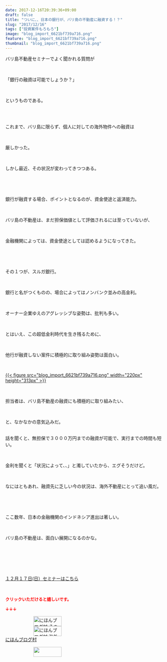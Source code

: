 ```yaml
---
date: 2017-12-16T20:39:36+09:00
draft: false
title: "ついに、、日本の銀行が、バリ島の不動産に融資する！？"
slug: "2017/12/16"
tags: ["投資案件もろもろ"]
image: "blog_import_6621bf739a716.png"
feature: "blog_import_6621bf739a716.png"
thumbnail: "blog_import_6621bf739a716.png"
---
```

<p>バリ島不動産セミナーでよく聞かれる質問が</p><p> </p><p>「銀行の融資は可能でしょうか？」</p><p> </p><p>というものである。</p><p> </p><p><br/>これまで、バリ島に限らず、個人に対しての海外物件への融資は</p><p> </p><p>厳しかった。</p><p> </p><p>しかし最近、その状況が変わってきつつある。</p><p> </p><p> </p><p>銀行が融資する場合、ポイントとなるのが、資金使途と返済能力。</p><p> </p><p>バリ島の不動産は、まだ担保価値として評価されるには至っていないが、</p><p> </p><p>金融機関によっては、資金使途としては認めるようになってきた。</p><p> </p><p> </p><p>その１つが、スルガ銀行。</p><p> </p><p>銀行と名がつくものの、場合によってはノンバンク並みの高金利。</p><p> </p><p>オーナー企業ゆえのアグレッシブな姿勢は、批判も多い。</p><p> </p><p>とはいえ、この超低金利時代を生き残るために、</p><p> </p><p>他行が融資しない案件に積極的に取り組み姿勢は面白い。</p><p> </p><p><a href="blog_import_6621bf739a716.png">{{< figure src="blog_import_6621bf739a716.png" width="220px" height="313px" >}}</a></p><p> </p><p>担当者は、バリ島不動産の融資にも積極的に取り組みたい、</p><p> </p><p>と、なかなかの意気込みだ。</p><p><br/>話を聞くと、無担保で３０００万円までの融資が可能で、実行までの時間も短い。</p><p> </p><p>金利を聞くと「状況によって、、」と濁していたから、エグそうだけど。</p><p> </p><p>なにはともあれ、融資先に乏しい今の状況は、海外不動産にとって追い風だ。</p><p> </p><p> </p><p>ここ数年、日本の金融機関のインドネシア進出は著しい。</p><p> </p><p>バリ島の不動産は、面白い展開になるのかな。</p><p> </p><p> </p><p> </p><p><a href="17_ek" target="_blank">１２月１７日(日）セミナーはこちら</a></p><p> </p><p><font color="#ff0000" size="2"><strong>クリックいただけると嬉しいです。</strong></font></p><p><font color="#ff0000" size="2"><strong>↓↓↓</strong></font></p><p><a href="ranking.html?p_cid=01260127" id="&amp;blogmura_banner" target="_blank"><img alt="にほんブログ村 その他生活ブログ 不動産投資へ" border="0" height="31" src="data:image/svg+xml;charset=utf-8,%3Csvg%20xmlns%3D%22http%3A%2F%2Fwww.w3.org%2F2000%2Fsvg%22%20title%3D%22Placeholder%20for%20Images%22%20role%3D%22presentation%22%20viewBox%3D%220%200%2088%2031%22%20%2F%3E" width="88" data-src="https://img-proxy.blog-video.jp/images?url=http%3A%2F%2Flife.blogmura.com%2Fhudousantoushi%2Fimg%2Fhudousantoushi88_31.gif" style="aspect-ratio: auto 88 / 31;"/><noscript><img alt="にほんブログ村 その他生活ブログ 不動産投資へ" border="0" height="31" src="https://img-proxy.blog-video.jp/images?url=http%3A%2F%2Flife.blogmura.com%2Fhudousantoushi%2Fimg%2Fhudousantoushi88_31.gif" width="88"></noscript></a><br/><a href="ranking.html?p_cid=01260127" target="_blank"><img alt="にほんブログ村 海外生活ブログ バリ島情報へ" border="0" height="31" src="data:image/svg+xml;charset=utf-8,%3Csvg%20xmlns%3D%22http%3A%2F%2Fwww.w3.org%2F2000%2Fsvg%22%20title%3D%22Placeholder%20for%20Images%22%20role%3D%22presentation%22%20viewBox%3D%220%200%2088%2031%22%20%2F%3E" width="88" data-src="https://img-proxy.blog-video.jp/images?url=http%3A%2F%2Foverseas.blogmura.com%2Fbali%2Fimg%2Fbali88_31.gif" style="aspect-ratio: auto 88 / 31;"/><noscript><img alt="にほんブログ村 海外生活ブログ バリ島情報へ" border="0" height="31" src="https://img-proxy.blog-video.jp/images?url=http%3A%2F%2Foverseas.blogmura.com%2Fbali%2Fimg%2Fbali88_31.gif" width="88"></noscript></a><br/><a href="ranking.html?p_cid=01260127" target="_blank">にほんブログ村</a></p><p><a href="link.php?1804582" title="人気ブログランキングへ"><img border="0" height="31" src="data:image/svg+xml;charset=utf-8,%3Csvg%20xmlns%3D%22http%3A%2F%2Fwww.w3.org%2F2000%2Fsvg%22%20title%3D%22Placeholder%20for%20Images%22%20role%3D%22presentation%22%20viewBox%3D%220%200%2088%2031%22%20%2F%3E" width="88" data-src="https://blog.with2.net/img/banner/banner_22.gif" style="aspect-ratio: auto 88 / 31;"/><noscript><img border="0" height="31" src="https://blog.with2.net/img/banner/banner_22.gif" width="88"></noscript></a></p>

